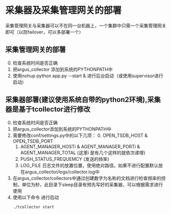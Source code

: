 # 采集器及采集管理网关的部署

采集管理网关与采集器可以不在同一台机器上，一个集群中只需一个采集管理网关即可（以防failover，可以多部署一个）

## 采集管理网关的部署
0. 检查系统时间是否正确
1. 把argus_collector 添加到系统的PYTHONPATH中
2. 使用nohup python app.py --start & 进行后台启动（或使用supervisor进行启动）

## 采集器部署(建议使用系统自带的python2环境),采集器是基于tcollector进行修改
0. 检查系统时间是否正确
1. 把argus_collector添加到系统的PYTHONPATH中
2. 需要修改conf/settings.py中的以下几项：
   0. OPEN_TSDB_HOST & OPEN_TSDB_PORT
   1. AGENT_MANAGER_HOSTi & AGENT_MANAGER_PORTi & AGENT_MANAGER_TOTAL (这里i 是有几个这样的就依次递增)
   2. PUSH_STATUS_FREQUEMCY  (发送的频率)
   3. LOG_FILE 日志文件的放置位置，使用绝对路径。如果不进行配置默认放在argus_collector/logs/collector.log中
3. 在argus_collector/collectors中通过创建数字为名称的文档进行检查频率的控制，单位为秒，此目录下sleep目录有预先写好的采集器，可以根据需求进行使用
4. 使用以下命令 进行启动
   ```
   ./tcollector start
   ```

